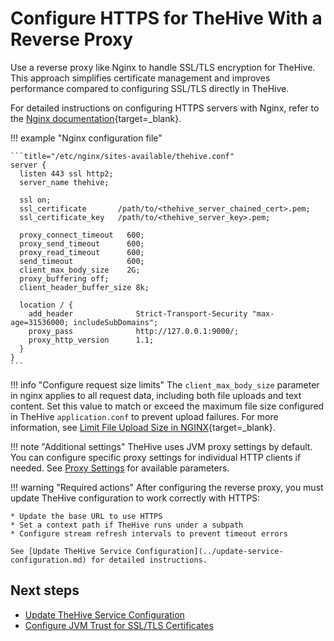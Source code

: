 # Configure HTTPS for TheHive With a Reverse Proxy

Use a reverse proxy like Nginx to handle SSL/TLS encryption for TheHive. This approach simplifies certificate management and improves performance compared to configuring SSL/TLS directly in TheHive.

For detailed instructions on configuring HTTPS servers with Nginx, refer to the [Nginx documentation](https://nginx.org/en/docs/http/configuring_https_servers.html){target=_blank}.

!!! example "Nginx configuration file"

    ```title="/etc/nginx/sites-available/thehive.conf"
    server {
      listen 443 ssl http2;
      server_name thehive;

      ssl on;
      ssl_certificate       /path/to/<thehive_server_chained_cert>.pem;
      ssl_certificate_key   /path/to/<thehive_server_key>.pem;

      proxy_connect_timeout   600;
      proxy_send_timeout      600;
      proxy_read_timeout      600;
      send_timeout            600;
      client_max_body_size    2G;
      proxy_buffering off;
      client_header_buffer_size 8k;

      location / {
        add_header              Strict-Transport-Security "max-age=31536000; includeSubDomains";
        proxy_pass              http://127.0.0.1:9000/;
        proxy_http_version      1.1;
      }
    }
    ```

!!! info "Configure request size limits"
    The `client_max_body_size` parameter in nginx applies to all request data, including both file uploads and text content. Set this value to match or exceed the maximum file size configured in TheHive `application.conf` to prevent upload failures. For more information, see [Limit File Upload Size in NGINX](https://docs.rackspace.com/docs/limit-file-upload-size-in-nginx){target=_blank}.

!!! note "Additional settings"
    TheHive uses JVM proxy settings by default. You can configure specific proxy settings for individual HTTP clients if needed. See [Proxy Settings](../proxy-settings.md) for available parameters.

!!! warning "Required actions"
    After configuring the reverse proxy, you must update TheHive configuration to work correctly with HTTPS:

    * Update the base URL to use HTTPS
    * Set a context path if TheHive runs under a subpath
    * Configure stream refresh intervals to prevent timeout errors

    See [Update TheHive Service Configuration](../update-service-configuration.md) for detailed instructions.

<h2>Next steps</h2>

* [Update TheHive Service Configuration](../update-service-configuration.md)
* [Configure JVM Trust for SSL/TLS Certificates](configure-ssl-jvm.md)